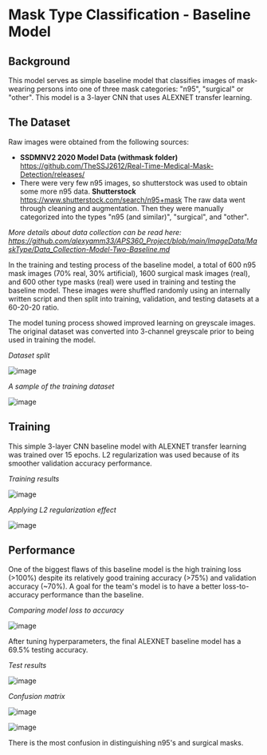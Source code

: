 # Mask Type Classification - Baseline Model
## Background
This model serves as simple baseline model that classifies images of mask-wearing persons into one of three mask categories: "n95", "surgical" or "other". This model is a 3-layer CNN that uses ALEXNET transfer learning.

## The Dataset 
Raw images were obtained from the following sources:

* **SSDMNV2 2020 Model Data (withmask folder)** https://github.com/TheSSJ2612/Real-Time-Medical-Mask-Detection/releases/
* There were very few n95 images, so shutterstock was used to obtain some more n95 data. **Shutterstock** https://www.shutterstock.com/search/n95+mask
The raw data went through cleaning and augmentation. Then they were manually categorized into the types "n95 (and similar)", "surgical", and "other".

*More details about data collection can be read here: https://github.com/alexyamm33/APS360_Project/blob/main/ImageData/MaskType/Data_Collection-Model-Two-Baseline.md*

In the training and testing process of the baseline model, a total of 600 n95 mask images (70% real, 30% artificial), 1600 surgical mask images (real), and 600 other type masks (real) were used in training and testing the baseline model. These images were shuffled randomly using an internally written script and then split into training, validation, and testing datasets at a 60-20-20 ratio.

The model tuning process showed improved learning on greyscale images. The original dataset was converted into 3-channel greyscale prior to being used in training the model.

*Dataset split*

![image](https://user-images.githubusercontent.com/35859024/124389605-f60a6600-dcb5-11eb-9340-f91886013328.png)

*A sample of the training dataset*

![image](https://user-images.githubusercontent.com/35859024/124389356-ad05e200-dcb4-11eb-87ef-4da7319f776a.png)

## Training
This simple 3-layer CNN baseline model with ALEXNET transfer learning was trained over 15 epochs. L2 regularization was used because of its smoother validation accuracy performance.

*Training results*

![image](https://user-images.githubusercontent.com/35859024/124391042-9bc0d380-dcbc-11eb-863b-57026b3a1f2b.png)

*Applying L2 regularization effect*

![image](https://user-images.githubusercontent.com/35859024/125529542-5aad6b3c-bf2d-457f-a52f-314706b0e211.png)

## Performance

One of the biggest flaws of this baseline model is the high training loss (>100%) despite its relatively good training accuracy (>75%) and validation accuracy (~70%). A goal for the team's model is to have a better loss-to-accuracy performance than the baseline.

*Comparing model loss to accuracy*

![image](https://user-images.githubusercontent.com/35859024/125529843-e79860f1-965c-449d-9c6c-95b5f7b05d1b.png)

After tuning hyperparameters, the final ALEXNET baseline model has a 69.5% testing accuracy.

*Test results*

![image](https://user-images.githubusercontent.com/35859024/125530291-f159786c-5a8c-4b8b-896c-fcf3325266f2.png)

*Confusion matrix*

![image](https://user-images.githubusercontent.com/35859024/125532435-bbd2af6c-9104-4716-bf60-52d4d1ecb994.png)

![image](https://user-images.githubusercontent.com/35859024/125533503-5dbd6c66-58f0-4a7c-84e3-0e346fc0b36a.png)

There is the most confusion in distinguishing n95's and surgical masks.


